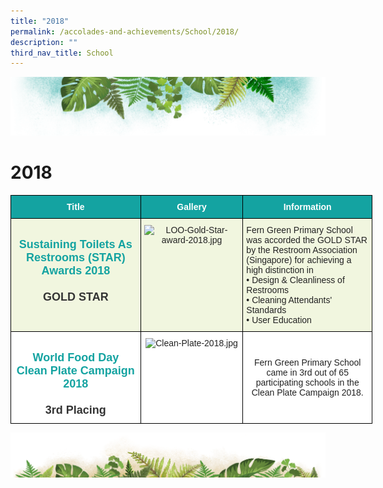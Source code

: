 ```yaml
---
title: "2018"
permalink: /accolades-and-achievements/School/2018/
description: ""
third_nav_title: School
---
```

![](/images/Banner.png)

# 2018

<style type="text/css">
.tg  {border-collapse:collapse;border-spacing:0;}
.tg td{border-color:black;border-style:solid;border-width:1px;font-family:Arial, sans-serif;font-size:14px;
  overflow:hidden;padding:10px 5px;word-break:normal;}
.tg th{border-color:black;border-style:solid;border-width:1px;font-family:Arial, sans-serif;font-size:14px;
  font-weight:normal;overflow:hidden;padding:10px 5px;word-break:normal;}
.tg .tg-55ry{background-color:#FFF;color:#14A3A1;font-size:18px;font-weight:bold;text-align:center;vertical-align:top}
.tg .tg-3b8d{background-color:#F1F6DF;color:#222;text-align:center;vertical-align:top}
.tg .tg-8v10{background-color:#14A3A1;color:#FFF;font-size:14px;font-weight:bold;text-align:center;vertical-align:middle}
.tg .tg-d2qn{background-color:#F1F6DF;color:#14A3A1;font-size:18px;font-weight:bold;text-align:center;vertical-align:top}
.tg .tg-6kid{background-color:#F1F6DF;color:#222;text-align:left;vertical-align:top}
.tg .tg-lygy{background-color:#FFF;color:#222;text-align:center;vertical-align:top}
.tg .tg-a3j2{background-color:#FFF;color:#222;text-align:center;vertical-align:middle}
</style>
<table class="tg" style="undefined;table-layout: fixed; width: 579px">
<colgroup>
<col style="width: 208px">
<col style="width: 164px">
<col style="width: 207px">
</colgroup>
<thead>
  <tr>
    <th class="tg-8v10"><span style="color:#FFF;background-color:#14A3A1">Title</span></th>
    <th class="tg-8v10"><span style="color:#FFF;background-color:#14A3A1">Gallery</span></th>
    <th class="tg-8v10"><span style="color:#FFF;background-color:#14A3A1">Information</span></th>
  </tr>
</thead>
<tbody>
  <tr>
    <td class="tg-d2qn"><br>Sustaining Toilets As Restrooms (STAR) Awards 2018<br><br><span style="font-weight:700;color:#343434">GOLD STAR</span></td>
    <td class="tg-3b8d"><img src="https://ferngreenpri.moe.edu.sg/qql/slot/u775/AWARDS/LOO-Gold-Star-award-2018.jpg" alt="LOO-Gold-Star-award-2018.jpg" width="153" height="210"></td>
    <td class="tg-6kid">Fern Green Primary School was accorded the GOLD STAR by the Restroom Association (Singapore) for achieving a high distinction in<br>• Design &amp; Cleanliness of Restrooms<br>• Cleaning Attendants' Standards<br>• User Education</td>
  </tr>
  <tr>
    <td class="tg-55ry"><br>World Food Day<br>Clean Plate Campaign 2018<br><br><span style="font-weight:700;color:#343434">3rd Placing </span></td>
    <td class="tg-lygy"><img src="https://ferngreenpri.moe.edu.sg/qql/slot/u775/AWARDS/Clean-Plate-2018.jpg" alt="Clean-Plate-2018.jpg" width="152" height="202"></td>
    <td class="tg-a3j2"><span style="color:#222">Fern Green Primary School came in</span> 3rd out of 65 participating schools <span style="color:#222">in the Clean Plate Campaign 2018.</span></td>
  </tr>
</tbody>
</table>


![](/images/bg-bottom.png)